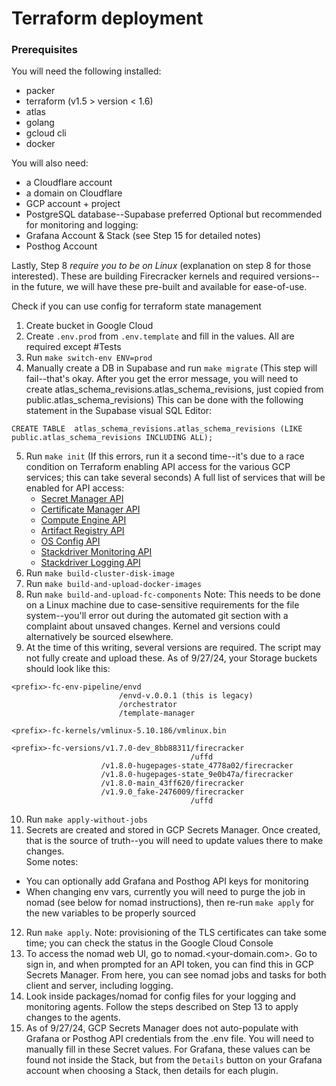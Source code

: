 # Terraform deployment

### Prerequisites
You will need the following installed:
- packer
- terraform (v1.5 > version < 1.6)
- atlas
- golang
- gcloud cli
- docker

You will also need:
- a Cloudflare account
- a domain on Cloudflare
- GCP account + project
- PostgreSQL database--Supabase preferred
Optional but recommended for monitoring and logging:
- Grafana Account & Stack (see Step 15 for detailed notes)
- Posthog Account

Lastly, Step 8 *require you to be on Linux* (explanation on step 8 for those interested). These are building Firecracker kernels and required versions--in the future, we will have these pre-built and available for ease-of-use.


Check if you can use config for terraform state management

1. Create bucket in Google Cloud
2. Create `.env.prod` from `.env.template` and fill in the values. All are required except #Tests
3. Run `make switch-env ENV=prod`
4. Manually create a DB in Supabase and run `make migrate` (This step will fail--that's okay. After you get the error message, you will need to create atlas_schema_revisions.atlas_schema_revisions, just copied from public.atlas_schema_revisions) This can be done with the following statement in the Supabase visual SQL Editor:
```
CREATE TABLE  atlas_schema_revisions.atlas_schema_revisions (LIKE public.atlas_schema_revisions INCLUDING ALL); 
```
5. Run `make init` (If this errors, run it a second time--it's due to a race condition on Terraform enabling API access for the various GCP services; this can take several seconds) A full list of services that will be enabled for API access:
   - [Secret Manager API](https://console.cloud.google.com/apis/library/secretmanager.googleapis.com)
   - [Certificate Manager API](https://console.cloud.google.com/apis/library/certificatemanager.googleapis.com)
   - [Compute Engine API](https://console.cloud.google.com/apis/library/compute.googleapis.com)
   - [Artifact Registry API](https://console.cloud.google.com/apis/library/artifactregistry.googleapis.com)
   - [OS Config API](https://console.cloud.google.com/apis/library/osconfig.googleapis.com)
   - [Stackdriver Monitoring API](https://console.cloud.google.com/apis/library/monitoring.googleapis.com)
   - [Stackdriver Logging API](https://console.cloud.google.com/apis/library/logging.googleapis.com)
6. Run `make build-cluster-disk-image`
7. Run `make build-and-upload-docker-images`
8. Run `make build-and-upload-fc-components` Note: This needs to be done on a Linux machine due to case-sensitive requirements for the file system--you'll error out during the automated git section with a complaint about unsaved changes. Kernel and versions could alternatively be sourced elsewhere.
9. At the time of this writing, several versions are required. The script may not fully create and upload these. As of 9/27/24, your Storage buckets should look like this:  
```
<prefix>-fc-env-pipeline/envd  
                        /envd-v.0.0.1 (this is legacy)  
                        /orchestrator  
                        /template-manager

<prefix>-fc-kernels/vmlinux-5.10.186/vmlinux.bin

<prefix>-fc-versions/v1.7.0-dev_8bb88311/firecracker
                                        /uffd
                    /v1.8.0-hugepages-state_4778a02/firecracker
                    /v1.8.0-hugepages-state_9e0b47a/firecracker
                    /v1.8.0-main_43ff620/firecracker
                    /v1.9.0_fake-2476009/firecracker
                                        /uffd

```
10. Run `make apply-without-jobs`
11. Secrets are created and stored in GCP Secrets Manager. Once created, that is the source of truth--you will need to update values there to make changes.   
Some notes:  
- You can optionally add Grafana and Posthog API keys for monitoring
- When changing env vars, currently you will need to purge the job in nomad (see below for nomad instructions), then re-run `make apply` for the new variables to be properly sourced
12. Run `make apply`. Note: provisioning of the TLS certificates can take some time; you can check the status in the Google Cloud Console
13. To access the nomad web UI, go to nomad.<your-domain.com>. Go to sign in, and when prompted for an API token, you can find this in GCP Secrets Manager. From here, you can see nomad jobs and tasks for both client and server, including logging.
14. Look inside packages/nomad for config files for your logging and monitoring agents. Follow the steps described on Step 13 to apply changes to the agents.
15. As of 9/27/24, GCP Secrets Manager does not auto-populate with Grafana or Posthog API credentials from the .env file. You will need to manually fill in these Secret values. For Grafana, these values can be found not inside the Stack, but from the `Details` button on your Grafana account when choosing a Stack, then details for each plugin.












